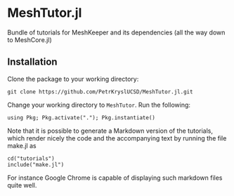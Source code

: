 # MeshTutor.jl

Bundle of tutorials for MeshKeeper and its dependencies (all the way down to MeshCore.jl)

## Installation

Clone the package to your working directory:
```
git clone https://github.com/PetrKryslUCSD/MeshTutor.jl.git
```
Change your working directory to `MeshTutor`.
Run the following:
```
using Pkg; Pkg.activate("."); Pkg.instantiate()
```

Note that it is possible to generate a Markdown version of the tutorials, which render nicely the code and the accompanying text by running the file make.jl as
```
cd("tutorials")
include("make.jl")
```
For instance Google Chrome is capable of displaying such markdown files quite well.
